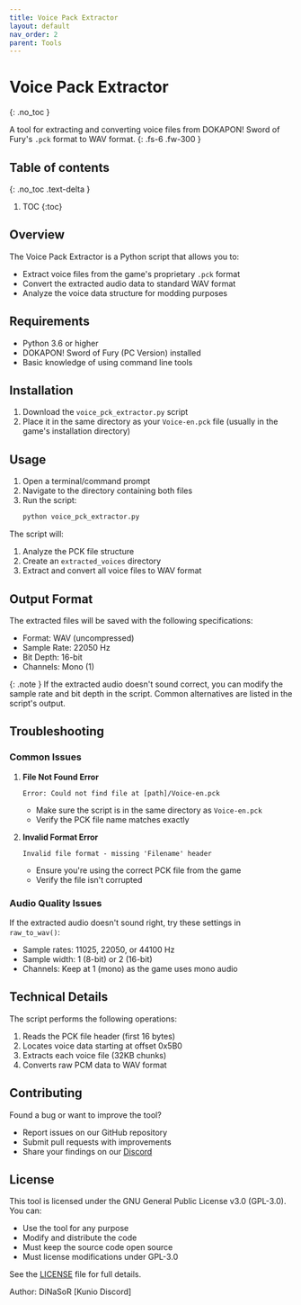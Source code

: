 ```yaml
---
title: Voice Pack Extractor
layout: default
nav_order: 2
parent: Tools
---
```


# Voice Pack Extractor
{: .no_toc }

A tool for extracting and converting voice files from DOKAPON! Sword of Fury's `.pck` format to WAV format.
{: .fs-6 .fw-300 }

## Table of contents
{: .no_toc .text-delta }

1. TOC
{:toc}

## Overview

The Voice Pack Extractor is a Python script that allows you to:
- Extract voice files from the game's proprietary `.pck` format
- Convert the extracted audio data to standard WAV format
- Analyze the voice data structure for modding purposes

## Requirements

- Python 3.6 or higher
- DOKAPON! Sword of Fury (PC Version) installed
- Basic knowledge of using command line tools

## Installation

1. Download the `voice_pck_extractor.py` script
2. Place it in the same directory as your `Voice-en.pck` file (usually in the game's installation directory)

## Usage

1. Open a terminal/command prompt
2. Navigate to the directory containing both files
3. Run the script:
   ```bash
   python voice_pck_extractor.py
   ```

The script will:
1. Analyze the PCK file structure
2. Create an `extracted_voices` directory
3. Extract and convert all voice files to WAV format

## Output Format

The extracted files will be saved with the following specifications:
- Format: WAV (uncompressed)
- Sample Rate: 22050 Hz
- Bit Depth: 16-bit
- Channels: Mono (1)

{: .note }
If the extracted audio doesn't sound correct, you can modify the sample rate and bit depth in the script. Common alternatives are listed in the script's output.

## Troubleshooting

### Common Issues

1. **File Not Found Error**
   ```
   Error: Could not find file at [path]/Voice-en.pck
   ```
   - Make sure the script is in the same directory as `Voice-en.pck`
   - Verify the PCK file name matches exactly

2. **Invalid Format Error**
   ```
   Invalid file format - missing 'Filename' header
   ```
   - Ensure you're using the correct PCK file from the game
   - Verify the file isn't corrupted

### Audio Quality Issues

If the extracted audio doesn't sound right, try these settings in `raw_to_wav()`:
- Sample rates: 11025, 22050, or 44100 Hz
- Sample width: 1 (8-bit) or 2 (16-bit)
- Channels: Keep at 1 (mono) as the game uses mono audio

## Technical Details

The script performs the following operations:
1. Reads the PCK file header (first 16 bytes)
2. Locates voice data starting at offset 0x5B0
3. Extracts each voice file (32KB chunks)
4. Converts raw PCM data to WAV format

## Contributing

Found a bug or want to improve the tool? 
- Report issues on our GitHub repository
- Submit pull requests with improvements
- Share your findings on our [Discord](https://discord.gg/HCrYwScDg5)

## License

This tool is licensed under the GNU General Public License v3.0 (GPL-3.0). You can:
- Use the tool for any purpose
- Modify and distribute the code
- Must keep the source code open source
- Must license modifications under GPL-3.0

See the [LICENSE](https://github.com/DiNaSoR/dokaponsof/blob/main/LICENSE) file for full details.

Author: DiNaSoR [Kunio Discord] 